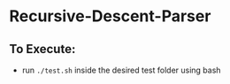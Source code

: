 # Recursive-Descent-Parser

## To Execute:

- run `./test.sh` inside the desired test folder using bash